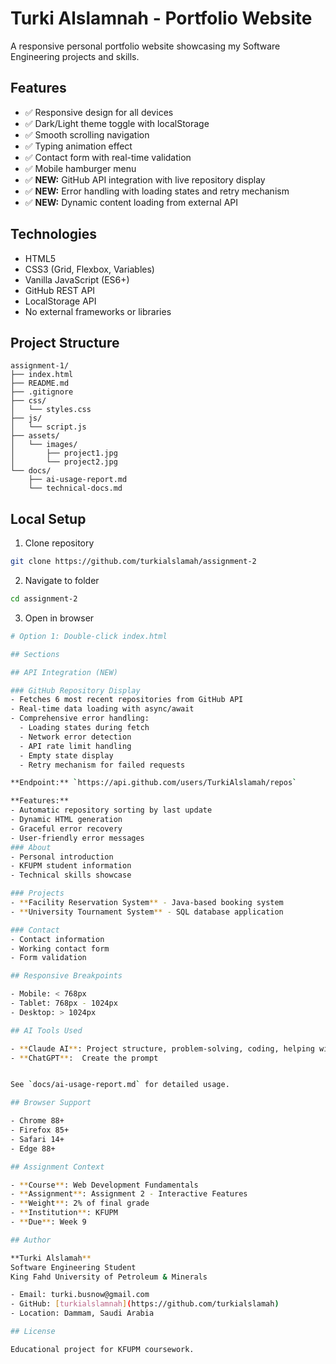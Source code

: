 # Turki Alslamnah - Portfolio Website

A responsive personal portfolio website showcasing my Software Engineering projects and skills.



## Features

- ✅ Responsive design for all devices
- ✅ Dark/Light theme toggle with localStorage
- ✅ Smooth scrolling navigation
- ✅ Typing animation effect
- ✅ Contact form with real-time validation
- ✅ Mobile hamburger menu
- ✅ **NEW:** GitHub API integration with live repository display
- ✅ **NEW:** Error handling with loading states and retry mechanism
- ✅ **NEW:** Dynamic content loading from external API
## Technologies

- HTML5
- CSS3 (Grid, Flexbox, Variables)
- Vanilla JavaScript (ES6+)
- GitHub REST API
- LocalStorage API
- No external frameworks or libraries

## Project Structure

```
assignment-1/
├── index.html
├── README.md
├── .gitignore
├── css/
│   └── styles.css
├── js/
│   └── script.js
├── assets/
│   └── images/
│       ├── project1.jpg
│       └── project2.jpg
└── docs/
    ├── ai-usage-report.md
    └── technical-docs.md
```

## Local Setup

1. Clone repository
```bash
git clone https://github.com/turkialslamah/assignment-2
```

2. Navigate to folder
```bash
cd assignment-2
```

3. Open in browser
```bash
# Option 1: Double-click index.html

## Sections

## API Integration (NEW)

### GitHub Repository Display
- Fetches 6 most recent repositories from GitHub API
- Real-time data loading with async/await
- Comprehensive error handling:
  - Loading states during fetch
  - Network error detection
  - API rate limit handling
  - Empty state display
  - Retry mechanism for failed requests

**Endpoint:** `https://api.github.com/users/TurkiAlslamah/repos`

**Features:**
- Automatic repository sorting by last update
- Dynamic HTML generation
- Graceful error recovery
- User-friendly error messages
### About
- Personal introduction
- KFUPM student information
- Technical skills showcase

### Projects
- **Facility Reservation System** - Java-based booking system
- **University Tournament System** - SQL database application

### Contact
- Contact information
- Working contact form
- Form validation

## Responsive Breakpoints

- Mobile: < 768px
- Tablet: 768px - 1024px
- Desktop: > 1024px

## AI Tools Used

- **Claude AI**: Project structure, problem-solving, coding, helping with understanding
- **ChatGPT**:  Create the prompt


See `docs/ai-usage-report.md` for detailed usage.

## Browser Support

- Chrome 88+
- Firefox 85+
- Safari 14+
- Edge 88+

## Assignment Context

- **Course**: Web Development Fundamentals
- **Assignment**: Assignment 2 - Interactive Features
- **Weight**: 2% of final grade
- **Institution**: KFUPM
- **Due**: Week 9

## Author

**Turki Alslamah**  
Software Engineering Student  
King Fahd University of Petroleum & Minerals

- Email: turki.busnow@gmail.com
- GitHub: [turkialslamnah](https://github.com/turkialslamah)
- Location: Dammam, Saudi Arabia

## License

Educational project for KFUPM coursework.
